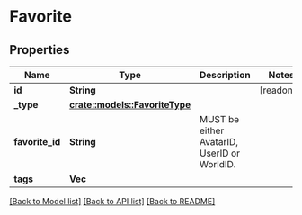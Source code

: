 # Favorite

## Properties

Name | Type | Description | Notes
------------ | ------------- | ------------- | -------------
**id** | **String** |  | [readonly]
**_type** | [**crate::models::FavoriteType**](FavoriteType.md) |  | 
**favorite_id** | **String** | MUST be either AvatarID, UserID or WorldID. | 
**tags** | **Vec<String>** |  | 

[[Back to Model list]](../README.md#documentation-for-models) [[Back to API list]](../README.md#documentation-for-api-endpoints) [[Back to README]](../README.md)


